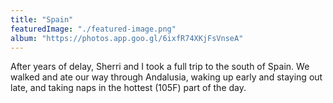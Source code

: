 ```yaml
---
title: "Spain"
featuredImage: "./featured-image.png"
album: "https://photos.app.goo.gl/6ixfR74XKjFsVnseA"
---
```

After years of delay, Sherri and I took a full trip to the south of Spain.
We walked and ate our way through Andalusia, waking up early and staying out late, and taking naps in the hottest (105F) part of the day.
